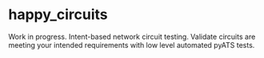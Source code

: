 # happy_circuits
Work in progress. Intent-based network circuit testing. Validate circuits are meeting your intended requirements with low level automated pyATS tests.
